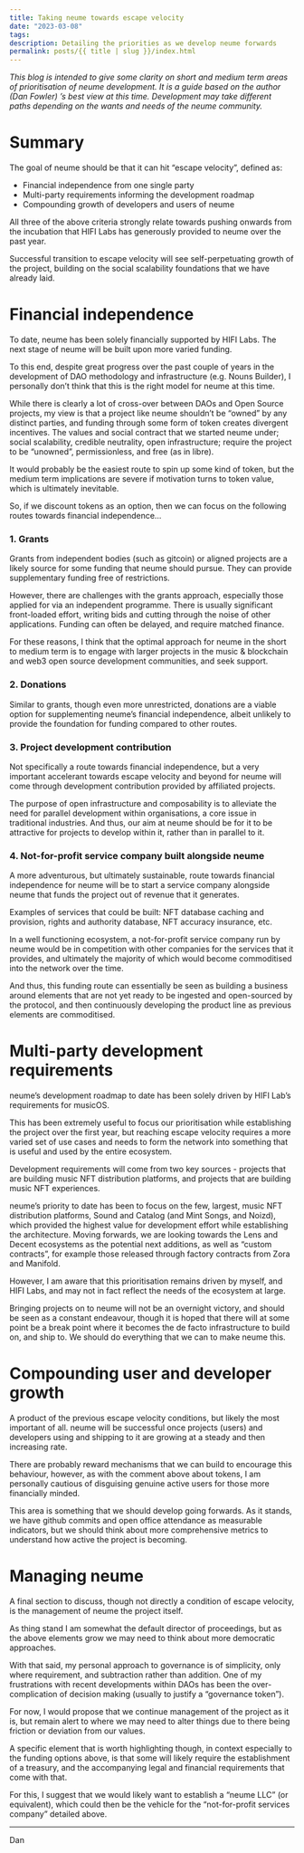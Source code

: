 ```yaml
---
title: Taking neume towards escape velocity
date: "2023-03-08"
tags:
description: Detailing the priorities as we develop neume forwards
permalink: posts/{{ title | slug }}/index.html
---
```



*This blog is intended to give some clarity on short and medium term areas of prioritisation of neume development. It is a guide based on the author (Dan Fowler) ’s best view at this time. Development may take different paths depending on the wants and needs of the neume community.*

# Summary

The goal of neume should be that it can hit “escape velocity”, defined as:

- Financial independence from one single party
- Multi-party requirements informing the development roadmap
- Compounding growth of developers and users of neume

All three of the above criteria strongly relate towards pushing onwards from the incubation that HIFI Labs has generously provided to neume over the past year.

Successful transition to escape velocity will see self-perpetuating growth of the project, building on the social scalability foundations that we have already laid.

# Financial independence

To date, neume has been solely financially supported by HIFI Labs. The next stage of neume will be built upon more varied funding.

To this end, despite great progress over the past couple of years in the development of DAO methodology and infrastructure (e.g. Nouns Builder), I personally don’t think that this is the right model for neume at this time.

While there is clearly a lot of cross-over between DAOs and Open Source projects, my view is that a project like neume shouldn’t be “owned” by any distinct parties, and funding through some form of token creates divergent incentives. The values and social contract that we started neume under; social scalability, credible neutrality, open infrastructure; require the project to be “unowned”, permissionless, and free (as in libre).

It would probably be the easiest route to spin up some kind of token, but the medium term implications are severe if motivation turns to token value, which is ultimately inevitable.

So, if we discount tokens as an option, then we can focus on the following routes towards financial independence…

### 1. Grants

Grants from independent bodies (such as gitcoin) or aligned projects are a likely source for some funding that neume should pursue. They can provide supplementary funding free of restrictions. 

However, there are challenges with the grants approach, especially those applied for via an independent programme. There is usually significant front-loaded effort, writing bids and cutting through the noise of other applications. Funding can often be delayed, and require matched finance.

For these reasons, I think that the optimal approach for neume in the short to medium term is to engage with larger projects in the music & blockchain and web3 open source development communities, and seek support.

### 2. Donations

Similar to grants, though even more unrestricted, donations are a viable option for supplementing neume’s financial independence, albeit unlikely to provide the foundation for funding compared to other routes.

### 3. Project development contribution

Not specifically a route towards financial independence, but a very important accelerant towards escape velocity and beyond for neume will come through development contribution provided by affiliated projects.

The purpose of open infrastructure and composability is to alleviate the need for parallel development within organisations, a core issue in traditional industries. And thus, our aim at neume should be for it to be attractive for projects to develop within it, rather than in parallel to it. 

### 4. Not-for-profit service company built alongside neume

A more adventurous, but ultimately sustainable, route towards financial independence for neume will be to start a service company alongside neume that funds the project out of revenue that it generates.

Examples of services that could be built: NFT database caching and provision, rights and authority database, NFT accuracy insurance, etc.  

In a well functioning ecosystem, a not-for-profit service company run by neume would be in competition with other companies for the services that it provides, and ultimately the majority of which would become commoditised into the network over the time. 

And thus, this funding route can essentially be seen as building a business around elements that are not yet ready to be ingested and open-sourced by the protocol, and then continuously developing the product line as previous elements are commoditised. 

# Multi-party development requirements

neume’s development roadmap to date has been solely driven by HIFI Lab’s requirements for musicOS. 

This has been extremely useful to focus our prioritisation while establishing the project over the first year, but reaching escape velocity requires a more varied set of use cases and needs to form the network into something that is useful and used by the entire ecosystem.

Development requirements will come from two key sources - projects that are building music NFT distribution platforms, and projects that are building music NFT experiences.

neume’s priority to date has been to focus on the few, largest, music NFT distribution platforms, Sound and Catalog (and Mint Songs, and Noizd), which provided the highest value for development effort while establishing the architecture. Moving forwards, we are looking towards the Lens and Decent ecosystems as the potential next additions, as well as “custom contracts”, for example those released through factory contracts from Zora and Manifold. 

However, I am aware that this prioritisation remains driven by myself, and HIFI Labs, and may not in fact reflect the needs of the ecosystem at large.

Bringing projects on to neume will not be an overnight victory, and should be seen as a constant endeavour, though it is hoped that there will at some point be a break point where it becomes the de facto infrastructure to build on, and ship to. We should do everything that we can to make neume this.

# Compounding user and developer growth

A product of the previous escape velocity conditions, but likely the most important of all. neume will be successful once projects (users) and developers using and shipping to it are growing at a steady and then increasing rate.

There are probably reward mechanisms that we can build to encourage this behaviour, however, as with the comment above about tokens, I am personally cautious of disguising genuine active users for those more financially minded.

This area is something that we should develop going forwards. As it stands, we have github commits and open office attendance as measurable indicators, but we should think about more comprehensive metrics to understand how active the project is becoming.

# Managing neume

A final section to discuss, though not directly a condition of escape velocity, is the management of neume the project itself.

As thing stand I am somewhat the default director of proceedings, but as the above elements grow  we may need to think about more democratic approaches.

With that said, my personal approach to governance is of simplicity, only where requirement, and subtraction rather than addition. One of my frustrations with recent developments within DAOs has been the over-complication of decision making (usually to justify a “governance token”).

For now, I would propose that we continue management of the project as it is, but remain alert to where we may need to alter things due to there being friction or deviation from our values.

A specific element that is worth highlighting though, in context especially to the funding options above, is that some will likely require the establishment of a treasury, and the accompanying legal and financial requirements that come with that.

For this, I suggest that we would likely want to establish a “neume LLC” (or equivalent), which could then be the vehicle for the “not-for-profit services company” detailed above.

---

Dan
